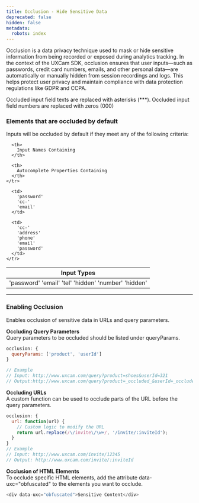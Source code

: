 ```yaml
---
title: Occlusion - Hide Sensitive Data
deprecated: false
hidden: false
metadata:
  robots: index
---
```

Occlusion is a data privacy technique used to mask or hide sensitive information from being recorded or exposed during analytics tracking. In the context of the UXCam SDK, occlusion ensures that user inputs—such as passwords, credit card numbers, emails, and other personal data—are automatically or manually hidden from session recordings and logs. This helps protect user privacy and maintain compliance with data protection regulations like GDPR and CCPA.

<GitHubCallout type="note">Occluded input field texts are replaced with asterisks (\*\*\*). Occluded input field numbers are replaced with zeros (000)</GitHubCallout>

### Elements that are occluded by default

Inputs will be occluded by default if they meet any of the following criteria:

<Table align={["left","left","left"]}>
  <thead>
    <tr>
      <th>
        Input Types
      </th>

      <th>
        Input Names Containing
      </th>

      <th>
        Autocomplete Properties Containing
      </th>
    </tr>
  </thead>

  <tbody>
    <tr>
      <td>
        'password'
        'email'
        'tel'
        'hidden'
        'number'
        'hidden'
      </td>

      <td>
        'password'
        'cc-'
        'email'
      </td>

      <td>
        'cc-'
        'address'
        'phone'
        'email'
        'password'
      </td>
    </tr>
  </tbody>
</Table>

***

### Enabling Occlusion

Enables occlusion of sensitive data in URLs and query parameters.

**Occluding Query Parameters**\
Query parameters to be occluded should be listed under queryParams.

```javascript
occlusion: {  
  queryParams: ['product', 'userId']  
}

// Example  
// Input: http://www.uxcam.com/query?product=shoes&userId=321  
// Output:http://www.uxcam.com/query?product=_occluded_&userId=_occluded
```

**Occluding URLs**\
A custom function can be used to occlude parts of the URL before the query parameters.

```javascript
occlusion: {  
  url: function(url) {  
    // Custom logic to modify the URL  
    return url.replace(/\/invite\/\w+/, '/invite/:inviteId');  
  }  
}  
// Example  
// Input: http://www.uxcam.com/invite/12345  
// Output: http://www.uxcam.com/invite/:inviteId
```

**Occlusion of HTML Elements**\
To occlude specific HTML elements, add the attribute data-uxc="obfuscated" to the elements you want to occlude.

```javascript
<div data-uxc="obfuscated">Sensitive Content</div>
```